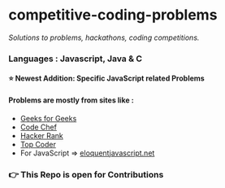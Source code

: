 # competitive-coding-problems

<i>Solutions to problems, hackathons, coding competitions.</i>

### Languages : Javascript, Java & C

#### :star: Newest Addition: Specific JavaScript related Problems

#### Problems are mostly from sites like : 
<ul>
<li><a href="http://geeksforgeeks.org">Geeks for Geeks</a></li>
<li><a href="http://www.codechef.com/">Code Chef</a></li>
<li><a href="http://www.hackerank.com/">Hacker Rank</a></li>
<li><a href="http://www.topcoder.com/">Top Coder</a></li>
<li>For JavaScript => <a href="http://eloquentjavascript.net/">eloquentjavascript.net</a></li>
</ul>

### :point_right: This Repo is open for Contributions
